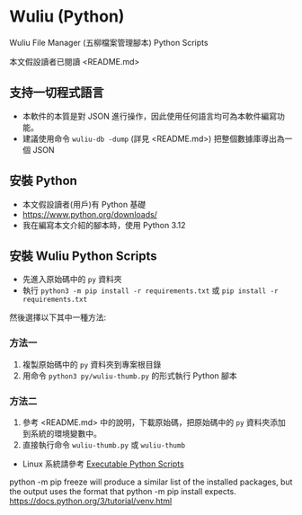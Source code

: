 # Wuliu (Python)

Wuliu File Manager (五柳檔案管理腳本) Python Scripts

本文假設讀者已閱讀 <README.md>

## 支持一切程式語言

- 本軟件的本質是對 JSON 進行操作，因此使用任何語言均可為本軟件編寫功能。
- 建議使用命令 `wuliu-db -dump` (詳見 <README.md>) 把整個數據庫導出為一個 JSON

## 安裝 Python

- 本文假設讀者(用戶)有 Python 基礎
- <https://www.python.org/downloads/>
- 我在編寫本文介紹的腳本時，使用 Python 3.12

## 安裝 Wuliu Python Scripts

- 先進入原始碼中的 `py` 資料夾
- 執行 `python3 -m pip install -r requirements.txt` 或 `pip install -r requirements.txt`

然後選擇以下其中一種方法:

### 方法一

1. 複製原始碼中的 `py` 資料夾到專案根目錄
2. 用命令 `python3 py/wuliu-thumb.py` 的形式執行 Python 腳本

### 方法二

1. 參考 <README.md> 中的說明，下載原始碼，把原始碼中的 `py` 資料夾添加到系統的環境變數中。
2. 直接執行命令 `wuliu-thumb.py` 或 `wuliu-thumb`
  - Linux 系統請參考 [Executable Python Scripts](https://docs.python.org/3/tutorial/appendix.html#executable-python-scripts)


python -m pip freeze will produce a similar list of the installed packages, but the output uses the format that python -m pip install expects. 
https://docs.python.org/3/tutorial/venv.html
